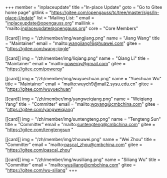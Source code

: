 +++
member = "inplaceupdate"
title ="In-place Update"
goto = "Go to Gitee home page"
gitlink = "https://gitee.com/opengauss/tc/tree/master/sigs/In-place-Update"
list = "Mailing List: "
email = "inplaceupdate@opengauss.org"
maillink = "mailto:inplaceupdate@opengauss.org"
core = "Core Members"


[[card]]
img = "/zh/member/img/wangjiang.png"
name = "Jiang Wang"
title = "Maintainer"
email = "mailto:wangjiang16@huawei.com"
gitee = "https://gitee.com/wang-jingle"

[[card]]
img = "/zh/member/img/liqiang.png"
name = "Qiang Li"
title = "Maintainer"
email = "mailto:powerqy@gmail.com"
gitee = "https://gitee.com/powerqy"

[[card]]
img = "/zh/member/img/wuyuechuan.png"
name = "Yuechuan Wu"
title = "Maintainer"
email = "mailto:wuych9@mail2.sysu.edu.cn"
gitee = "https://gitee.com/wuyuechuan"

[[card]]
img = "/zh/member/img/yangweiqiang.png"
name = "Weiqiang Yang"
title = "Committer"
email = "mailto:wqyang@cmbchina.com"
gitee = "https://gitee.com/yangweiqiang"

[[card]]
img = "/zh/member/img/suntengteng.png"
name = "Tengteng Sun"
title = "Committer"
email = "mailto:suntengteng@cmbchina.com"
gitee = "https://gitee.com/tengtengsun "

[[card]]
img = "/zh/member/img/zhouwei.png"
name = "Wei Zhou"
title = "Committer"
email = "mailto:pascal_zhou@cmbchina.com"
gitee = "https://gitee.com/pascal_zhou"

[[card]]
img = "/zh/member/img/wusiliang.png"
name = "Siliang Wu"
title = "Committer"
email = "mailto:wusiliang@cmbchina.com"
gitee = "https://gitee.com/wu-siliang"
+++